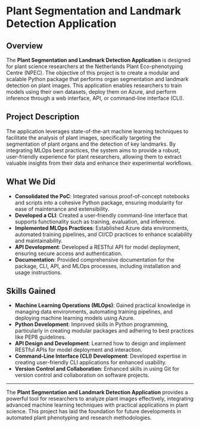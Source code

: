 # Plant Segmentation and Landmark Detection Application

## Overview
The **Plant Segmentation and Landmark Detection Application** is designed for plant science researchers at the Netherlands Plant Eco-phenotyping Centre (NPEC). The objective of this project is to create a modular and scalable Python package that performs organ segmentation and landmark detection on plant images. This application enables researchers to train models using their own datasets, deploy them on Azure, and perform inference through a web interface, API, or command-line interface (CLI).

## Project Description
The application leverages state-of-the-art machine learning techniques to facilitate the analysis of plant images, specifically targeting the segmentation of plant organs and the detection of key landmarks. By integrating MLOps best practices, the system aims to provide a robust, user-friendly experience for plant researchers, allowing them to extract valuable insights from their data and enhance their experimental workflows.

## What We Did
- **Consolidated the PoC**: Integrated various proof-of-concept notebooks and scripts into a cohesive Python package, ensuring modularity for ease of maintenance and extensibility.
- **Developed a CLI**: Created a user-friendly command-line interface that supports functionality such as training, evaluation, and inference.
- **Implemented MLOps Practices**: Established Azure data environments, automated training pipelines, and CI/CD practices to enhance scalability and maintainability.
- **API Development**: Developed a RESTful API for model deployment, ensuring secure access and authentication.
- **Documentation**: Provided comprehensive documentation for the package, CLI, API, and MLOps processes, including installation and usage instructions.

## Skills Gained
- **Machine Learning Operations (MLOps)**: Gained practical knowledge in managing data environments, automating training pipelines, and deploying machine learning models using Azure.
- **Python Development**: Improved skills in Python programming, particularly in creating modular packages and adhering to best practices like PEP8 guidelines.
- **API Design and Development**: Learned how to design and implement RESTful APIs for model deployment and interaction.
- **Command-Line Interface (CLI) Development**: Developed expertise in creating user-friendly CLI applications for enhanced usability.
- **Version Control and Collaboration**: Enhanced skills in using Git for version control and collaboration on software projects.

---
The **Plant Segmentation and Landmark Detection Application** provides a powerful tool for researchers to analyze plant images effectively, integrating advanced machine learning techniques with practical applications in plant science. This project has laid the foundation for future developments in automated plant phenotyping and research methodologies.
